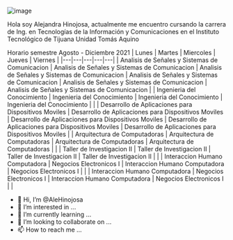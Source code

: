 
![image](https://user-images.githubusercontent.com/89555507/131084017-bbb96151-9638-4850-9977-0691a9cb179f.png)


Hola soy Alejandra Hinojosa, actualmente me encuentro cursando la carrera de Ing. en Tecnologías de la Información y Comunicaciones en el Instituto Tecnológico de Tijuana Unidad Tomás Aquino

Horario semestre Agosto - Diciembre 2021
|  Lunes | Martes  |  Miercoles | Jueves  |  Viernes |
|---|---|---|---|---|
|  Analisis de Señales y Sistemas de Comunicacion | Analisis de Señales y Sistemas de Comunicacion  | Analisis de Señales y Sistemas de Comunicacion | Analisis de Señales y Sistemas de Comunicacion  | Analisis de Señales y Sistemas de Comunicacion  | Analisis de Señales y Sistemas de Comunicacion  |
| Ingenieria del Conocimiento  | Ingenieria del Conocimiento  | Ingenieria del Conocimiento  | Ingenieria del Conocimiento  |   |
| Desarrollo de Aplicaciones para Dispositivos Moviles  | Desarrollo de Aplicaciones para Dispositivos Moviles  | Desarrollo de Aplicaciones para Dispositivos Moviles  | Desarrollo de Aplicaciones para Dispositivos Moviles  | Desarrollo de Aplicaciones para Dispositivos Moviles  |
| Arquitectura de Computadoras  | Arquitectura de Computadoras  | Arquitectura de Computadoras  | Arquitectura de Computadoras  |   |
| Taller de Investigacion II  | Taller de Investigacion II  | Taller de Investigacion II  | Taller de Investigacion II  |  |
| Interaccion Humano Computadora  | Negocios Electronicos I  | Interaccion Humano Computadora  | Negocios Electronicos I  |   |
| Interaccion Humano Computadora  | Negocios Electronicos I  | Interaccion Humano Computadora  | Negocios Electronicos I  |   |





- 👋 Hi, I’m @AleHinojosa
- 👀 I’m interested in ...
- 🌱 I’m currently learning ...
- 💞️ I’m looking to collaborate on ...
- 📫 How to reach me ...

<!---
AleHinojosa/AleHinojosa is a ✨ special ✨ repository because its `README.md` (this file) appears on your GitHub profile.
You can click the Preview link to take a look at your changes.
--->
